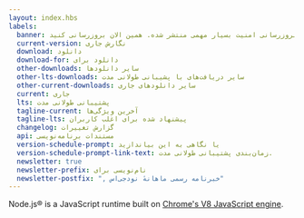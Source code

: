 ```yaml
---
layout: index.hbs
labels:
  banner: بروزرسانی امنیت بسیار مهمی منتشر شده. همین الان بروزرسانی کنید
  current-version: نگارش جاری
  download: دانلود
  download-for: دانلود برای
  other-downloads: سایر دانلود‌ها
  other-lts-downloads: سایر دریافت‌های با پشیبانی طولانی مدت
  other-current-downloads: سایر دانلود‌های جاری
  current: جاری
  lts: پشتیبانی طولانی مدت
  tagline-current: آخرین ویژگی‌ها
  tagline-lts: پیشنهاد شده برای اغلب کاربران
  changelog: گزارش تغییرات
  api: مستندات برنامه‌نویسی
  version-schedule-prompt: یا نگاهی به این بیاندازید
  version-schedule-prompt-link-text: زمان‌بندی پشتیبانی طولانی مدت.
  newsletter: true
  newsletter-prefix: نام‌نویسی برای
  newsletter-postfix: ", خبرنامه رسمی ماهانهٔ نودجی‌اس"
---
```


Node.js® is a JavaScript runtime built on [Chrome's V8 JavaScript engine](https://developers.google.com/v8/).
